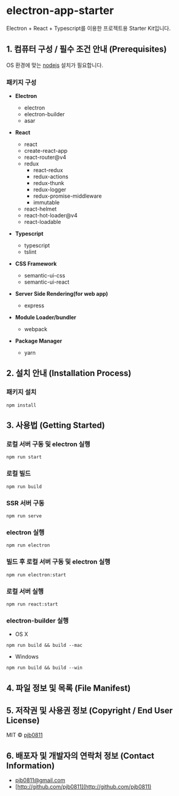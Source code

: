 # electron-app-starter
Electron + React + Typescript를 이용한 프로젝트용 Starter Kit입니다.

## 1. 컴퓨터 구성 / 필수 조건 안내 (Prerequisites)
OS 환경에 맞는 [nodejs](https://nodejs.org/ko/) 설치가 필요합니다.

### 패키지 구성
- **Electron**
  - electron
  - electron-builder
  - asar

- **React**
  - react
  - create-react-app
  - react-router@v4
  - redux
    - react-redux
    - redux-actions
    - redux-thunk
    - redux-logger
    - redux-promise-middleware
    - immutable
  - react-helmet
  - react-hot-loader@v4
  - react-loadable

- **Typescript**
  - typescript
  - tslint

- **CSS Framework**
  - semantic-ui-css
  - semantic-ui-react

- **Server Side Rendering(for web app)**
  - express

- **Module Loader/bundler**
  - webpack

- **Package Manager**
  - yarn

## 2. 설치 안내 (Installation Process)

### 패키지 설치
```
npm install
```

## 3. 사용법 (Getting Started)
### 로컬 서버 구동 및 electron 실행
```
npm run start
```
### 로컬 빌드
```
npm run build
```
### SSR 서버 구동
```
npm run serve
```
### electron 실행
```
npm run electron
```
### 빌드 후 로컬 서버 구동 및 electron 실행
```
npm run electron:start
```
### 로컬 서버 실행
```
npm run react:start
```
### electron-builder 실행
- OS X
```
npm run build && build --mac
```
- Windows
```
npm run build && build --win
```

## 4. 파일 정보 및 목록 (File Manifest)
## 5. 저작권 및 사용권 정보 (Copyright / End User License)
MIT © [pjb0811](http://github.com/pjb0811)
## 6. 배포자 및 개발자의 연락처 정보 (Contact Information)
- [pjb0811@gmail.com](mailto:pjb0811@gmail.com)
- [http://github.com/pjb0811](http://github.com/pjb0811)
<!--
## 7. 알려진 버그 (Known Issues)
## 8. 문제 발생에 대한 해결책 (Troubleshooting)
## 9. 크레딧 (Credit)
## 10. 업데이트 정보 (Change Log)
-->
